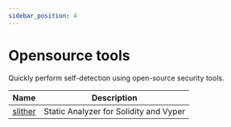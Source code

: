 ```yaml
---
sidebar_position: 4
---
```


# Opensource tools

Quickly perform self-detection using open-source security tools.

| Name | Description | 
|----------|----------|
|[slither](https://github.com/crytic/slither)|Static Analyzer for Solidity and Vyper|
